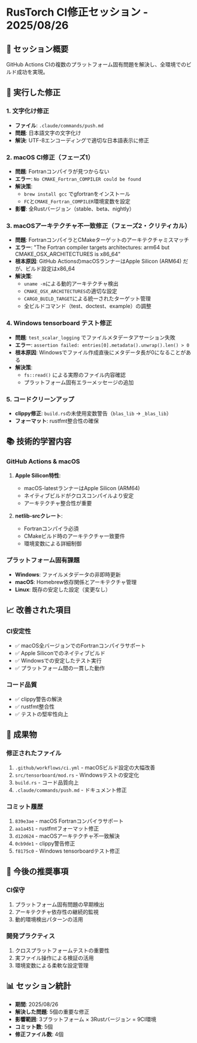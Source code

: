 # RusTorch CI修正セッション - 2025/08/26

## 🎯 セッション概要
GitHub Actions CIの複数のプラットフォーム固有問題を解決し、全環境でのビルド成功を実現。

## 🔧 実行した修正

### 1. 文字化け修正
- **ファイル**: `.claude/commands/push.md`
- **問題**: 日本語文字の文字化け
- **解決**: UTF-8エンコーディングで適切な日本語表示に修正

### 2. macOS CI修正（フェーズ1）
- **問題**: Fortranコンパイラが見つからない
- **エラー**: `No CMAKE_Fortran_COMPILER could be found`
- **解決策**: 
  - `brew install gcc` でgfortranをインストール
  - `FC`と`CMAKE_Fortran_COMPILER`環境変数を設定
- **影響**: 全Rustバージョン（stable、beta、nightly）

### 3. macOSアーキテクチャ不一致修正（フェーズ2・クリティカル）
- **問題**: FortranコンパイラとCMakeターゲットのアーキテクチャミスマッチ
- **エラー**: "The Fortran compiler targets architectures: arm64 but CMAKE_OSX_ARCHITECTURES is x86_64"
- **根本原因**: GitHub ActionsのmacOSランナーはApple Silicon (ARM64) だが、ビルド設定はx86_64
- **解決策**:
  - `uname -m`による動的アーキテクチャ検出
  - `CMAKE_OSX_ARCHITECTURES`の適切な設定
  - `CARGO_BUILD_TARGET`による統一されたターゲット管理
  - 全ビルドコマンド（test、doctest、example）の調整

### 4. Windows tensorboard テスト修正
- **問題**: `test_scalar_logging` でファイルメタデータアサーション失敗
- **エラー**: `assertion failed: entries[0].metadata().unwrap().len() > 0`
- **根本原因**: Windowsでファイル作成直後にメタデータ長が0になることがある
- **解決策**: 
  - `fs::read()` による実際のファイル内容確認
  - プラットフォーム固有エラーメッセージの追加

### 5. コードクリーンアップ
- **clippy修正**: `build.rs`の未使用変数警告（`blas_lib` → `_blas_lib`）
- **フォーマット**: rustfmt整合性の確保

## 📚 技術的学習内容

### GitHub Actions & macOS
1. **Apple Silicon特性**:
   - macOS-latestランナーはApple Silicon (ARM64)
   - ネイティブビルドがクロスコンパイルより安定
   - アーキテクチャ整合性が重要

2. **netlib-srcクレート**:
   - Fortranコンパイラ必須
   - CMakeビルド時のアーキテクチャ一致要件
   - 環境変数による詳細制御

### プラットフォーム固有課題
- **Windows**: ファイルメタデータの非即時更新
- **macOS**: Homebrew依存関係とアーキテクチャ管理
- **Linux**: 既存の安定した設定（変更なし）

## 📈 改善された項目

### CI安定性
- ✅ macOS全バージョンでのFortranコンパイラサポート
- ✅ Apple Siliconでのネイティブビルド
- ✅ Windowsでの安定したテスト実行
- ✅ プラットフォーム間の一貫した動作

### コード品質
- ✅ clippy警告の解決
- ✅ rustfmt整合性
- ✅ テストの堅牢性向上

## 🎯 成果物

### 修正されたファイル
1. `.github/workflows/ci.yml` - macOSビルド設定の大幅改善
2. `src/tensorboard/mod.rs` - Windowsテストの安定化
3. `build.rs` - コード品質向上
4. `.claude/commands/push.md` - ドキュメント修正

### コミット履歴
1. `839e3ae` - macOS Fortranコンパイラサポート
2. `aa1a451` - rustfmtフォーマット修正
3. `d12d624` - macOSアーキテクチャ不一致解決
4. `0cb9de1` - clippy警告修正
5. `f8175c0` - Windows tensorboardテスト修正

## 🔮 今後の推奨事項

### CI保守
1. プラットフォーム固有問題の早期検出
2. アーキテクチャ依存性の継続的監視
3. 動的環境検出パターンの活用

### 開発プラクティス
1. クロスプラットフォームテストの重要性
2. 実ファイル操作による検証の活用
3. 環境変数による柔軟な設定管理

## 📊 セッション統計
- **期間**: 2025/08/26
- **解決した問題**: 5個の重要な修正
- **影響範囲**: 3プラットフォーム × 3Rustバージョン = 9CI環境
- **コミット数**: 5個
- **修正ファイル数**: 4個